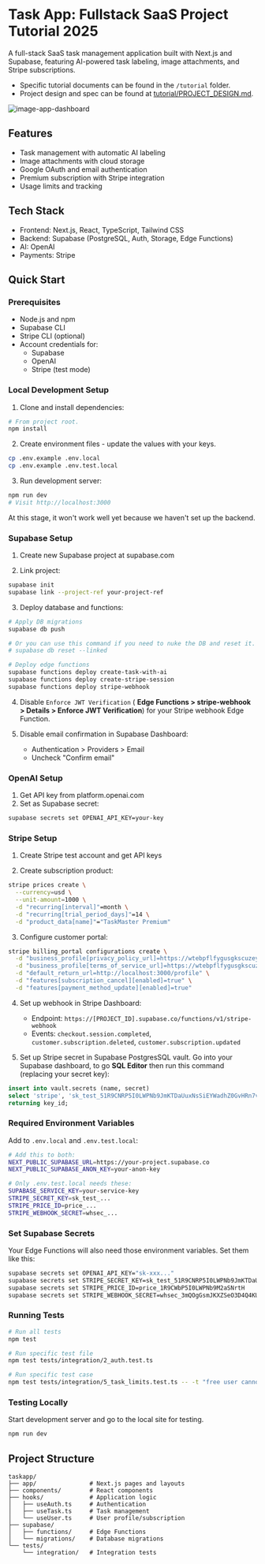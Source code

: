 # Task App: Fullstack SaaS Project Tutorial 2025

A full-stack SaaS task management application built with Next.js and Supabase, featuring AI-powered task labeling, image attachments, and Stripe subscriptions.

- Specific tutorial documents can be found in the `/tutorial` folder.
- Project design and spec can be found at [tutorial/PROJECT_DESIGN.md](tutorial/PROJECT_DESIGN.md).

![image-app-dashboard](tutorial/images/task-dashboard.png)

## Features

- Task management with automatic AI labeling
- Image attachments with cloud storage
- Google OAuth and email authentication
- Premium subscription with Stripe integration
- Usage limits and tracking

## Tech Stack

- Frontend: Next.js, React, TypeScript, Tailwind CSS
- Backend: Supabase (PostgreSQL, Auth, Storage, Edge Functions)
- AI: OpenAI
- Payments: Stripe

## Quick Start

### Prerequisites

- Node.js and npm
- Supabase CLI
- Stripe CLI (optional)
- Account credentials for:
  - Supabase
  - OpenAI
  - Stripe (test mode)

### Local Development Setup

1. Clone and install dependencies:

```bash
# From project root.
npm install
```

2. Create environment files - update the values with your keys.
```bash
cp .env.example .env.local
cp .env.example .env.test.local
```

3. Run development server:
```bash
npm run dev
# Visit http://localhost:3000
```

At this stage, it won't work well yet because we haven't set up the backend.

### Supabase Setup

1. Create new Supabase project at supabase.com

2. Link project:
```bash
supabase init
supabase link --project-ref your-project-ref
```

3. Deploy database and functions:

```bash
# Apply DB migrations
supabase db push

# Or you can use this command if you need to nuke the DB and reset it.
# supabase db reset --linked

# Deploy edge functions
supabase functions deploy create-task-with-ai
supabase functions deploy create-stripe-session
supabase functions deploy stripe-webhook
```

4. Disable `Enforce JWT Verification` ( **Edge Functions > stripe-webhook > Details > Enforce JWT Verification**) for your Stripe webhook Edge Function.

5. Disable email confirmation in Supabase Dashboard:
   - Authentication > Providers > Email
   - Uncheck "Confirm email"

### OpenAI Setup

1. Get API key from platform.openai.com
2. Set as Supabase secret:

```bash
supabase secrets set OPENAI_API_KEY=your-key
```

### Stripe Setup

1. Create Stripe test account and get API keys

2. Create subscription product:

```bash
stripe prices create \
  --currency=usd \
  --unit-amount=1000 \
  -d "recurring[interval]"=month \
  -d "recurring[trial_period_days]"=14 \
  -d "product_data[name]"="TaskMaster Premium"
```

3. Configure customer portal:

```bash
stripe billing_portal configurations create \
  -d "business_profile[privacy_policy_url]=https://wtebpflfygusgkscuzey.supabase.co" \
  -d "business_profile[terms_of_service_url]=https://wtebpflfygusgkscuzey.supabase.co" \
  -d "default_return_url=http://localhost:3000/profile" \
  -d "features[subscription_cancel][enabled]=true" \
  -d "features[payment_method_update][enabled]=true"
```

4. Set up webhook in Stripe Dashboard:
   - Endpoint: `https://[PROJECT_ID].supabase.co/functions/v1/stripe-webhook`
   - Events: `checkout.session.completed`, `customer.subscription.deleted`, `customer.subscription.updated`

5. Set up Stripe secret in Supabase PostgresSQL vault. Go into your Supabase dashboard, to go **SQL Editor** then run this command (replacing your secret key):

```sql
insert into vault.secrets (name, secret)
select 'stripe', 'sk_test_51R9CNRP5I0LWPNb9JmKTDaUuxNsSiEYWadhZ0GvHRn7vziyqzrMRq5XEXK3NAL1K8eHLyw4UUPb3cYOA3pnm2gw100Sy6y8Mup'
returning key_id;
```

### Required Environment Variables

Add to `.env.local` and `.env.test.local`:

```bash
# Add this to both:
NEXT_PUBLIC_SUPABASE_URL=https://your-project.supabase.co
NEXT_PUBLIC_SUPABASE_ANON_KEY=your-anon-key

# Only .env.test.local needs these:
SUPABASE_SERVICE_KEY=your-service-key
STRIPE_SECRET_KEY=sk_test_...
STRIPE_PRICE_ID=price_...
STRIPE_WEBHOOK_SECRET=whsec_...
```

### Set Supabase Secrets

Your Edge Functions will also need those environment variables. Set them like this:

```bash
supabase secrets set OPENAI_API_KEY="sk-xxx..."
supabase secrets set STRIPE_SECRET_KEY=sk_test_51R9CNRP5I0LWPNb9JmKTDaUuxNsSiEYWadhZ0GvHRn7vziyqzrMRq5XEXK3NAL1K8eHLyw4UUPb3cYOA3pnm2gw100Sy6y8Mup
supabase secrets set STRIPE_PRICE_ID=price_1R9CWbP5I0LWPNb9M2aSNrtH
supabase secrets set STRIPE_WEBHOOK_SECRET=whsec_3mQOgGsmJKXZSeO3D4Q4KU0OdQ9M6T7N
```

### Running Tests

```bash
# Run all tests
npm test

# Run specific test file
npm test tests/integration/2_auth.test.ts

# Run specific test case
npm test tests/integration/5_task_limits.test.ts -- -t "free user cannot exceed task limit"
```

### Testing Locally

Start development server and go to the local site for testing.

```bash
npm run dev
```

## Project Structure

```text
taskapp/
├── app/               # Next.js pages and layouts
├── components/        # React components
├── hooks/             # Application logic
│   ├── useAuth.ts     # Authentication
│   ├── useTask.ts     # Task management
│   └── useUser.ts     # User profile/subscription
├── supabase/
│   ├── functions/     # Edge Functions
│   └── migrations/    # Database migrations
└── tests/
    └── integration/   # Integration tests
```
